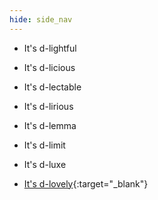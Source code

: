 ```yaml
---
hide: side_nav
---
```


- It's d-lightful  
- It's d-licious  
- It's d-lectable  
- It's d-lirious  
- It's d-lemma  
- It's d-limit
- It's d-luxe  
  
- [It's d-lovely](https://www.youtube.com/watch?v=z2uiP0-VF78){:target="_blank"}
